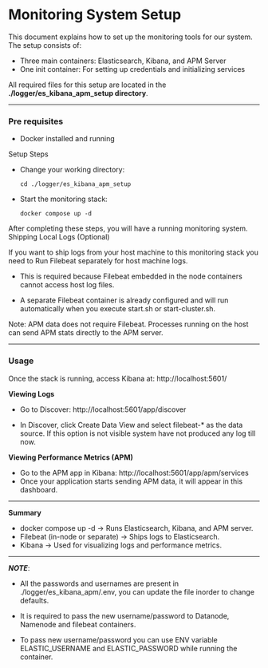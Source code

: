 # Monitoring System Setup

This document explains how to set up the monitoring tools for our system.
The setup consists of:
- Three main containers: Elasticsearch, Kibana, and APM Server
- One init container: For setting up credentials and initializing services

All required files for this setup are located in the **./logger/es_kibana_apm_setup directory**.

---
### Pre requisites
- Docker installed and running

Setup Steps

- Change your working directory:
  ```
  cd ./logger/es_kibana_apm_setup 
  ```

- Start the monitoring stack:
    ```
    docker compose up -d
    ```

After completing these steps, you will have a running monitoring system.
Shipping Local Logs (Optional)

If you want to ship logs from your host machine to this monitoring stack you need to Run Filebeat separately for host machine logs.

- This is required because Filebeat embedded in the node containers cannot access host log files.

- A separate Filebeat container is already configured and will run automatically when you execute start.sh or start-cluster.sh.

Note: APM data does not require Filebeat. Processes running on the host can send APM stats directly to the APM server.

----
### Usage

Once the stack is running, access Kibana at:
http://localhost:5601/

**Viewing Logs**

- Go to Discover: http://localhost:5601/app/discover

- In Discover, click Create Data View and select filebeat-* as the data source. If this option is not visible system have not produced any log till now.

**Viewing Performance Metrics (APM)**
- Go to the APM app in Kibana: http://localhost:5601/app/apm/services
- Once your application starts sending APM data, it will appear in this dashboard.
---
**Summary**
- docker compose up -d → Runs Elasticsearch, Kibana, and APM server.
- Filebeat (in-node or separate) → Ships logs to Elasticsearch.
- Kibana → Used for visualizing logs and performance metrics.

---

**_NOTE_**: 

- All the passwords and usernames are present in ./logger/es_kibana_apm/.env, you can update the file inorder to change defaults.

- It is required to pass the new username/password to Datanode, Namenode and filebeat containers.

- To pass new username/password you can use ENV variable ELASTIC_USERNAME and ELASTIC_PASSWORD while running the container.
